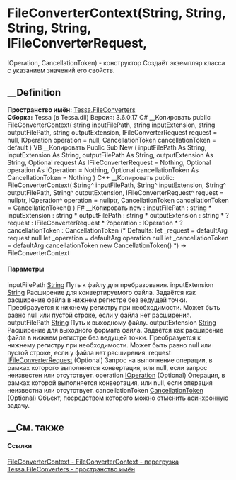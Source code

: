 # FileConverterContext(String, String, String, String, IFileConverterRequest,
IOperation, CancellationToken) - конструктор
Создаёт экземпляр класса с указанием значений его свойств.
## __Definition
 **Пространство имён:** [Tessa.FileConverters](N_Tessa_FileConverters.htm)  
 **Сборка:** Tessa (в Tessa.dll) Версия: 3.6.0.17
C# __Копировать
     public FileConverterContext(
    	string inputFilePath,
    	string inputExtension,
    	string outputFilePath,
    	string outputExtension,
    	IFileConverterRequest request = null,
    	IOperation operation = null,
    	CancellationToken cancellationToken = default
    )
VB __Копировать
     Public Sub New ( 
    	inputFilePath As String,
    	inputExtension As String,
    	outputFilePath As String,
    	outputExtension As String,
    	Optional request As IFileConverterRequest = Nothing,
    	Optional operation As IOperation = Nothing,
    	Optional cancellationToken As CancellationToken = Nothing
    )
C++ __Копировать
     public:
    FileConverterContext(
    	String^ inputFilePath, 
    	String^ inputExtension, 
    	String^ outputFilePath, 
    	String^ outputExtension, 
    	IFileConverterRequest^ request = nullptr, 
    	IOperation^ operation = nullptr, 
    	CancellationToken cancellationToken = CancellationToken()
    )
F# __Копировать
     new : 
            inputFilePath : string * 
            inputExtension : string * 
            outputFilePath : string * 
            outputExtension : string * 
            ?request : IFileConverterRequest * 
            ?operation : IOperation * 
            ?cancellationToken : CancellationToken 
    (* Defaults:
            let _request = defaultArg request null
            let _operation = defaultArg operation null
            let _cancellationToken = defaultArg cancellationToken new CancellationToken()
    *)
    -> FileConverterContext
#### Параметры
inputFilePath [String](https://learn.microsoft.com/dotnet/api/system.string)
    Путь к файлу для пребразования.
inputExtension [String](https://learn.microsoft.com/dotnet/api/system.string)
     Расширение для конвертируемого файла. Задаётся как расширение файла в нижнем регистре без ведущей точки. Преобразуется к нижнему регистру при необходимости. Может быть равно null или пустой строке, если у файла нет расширения. 
outputFilePath [String](https://learn.microsoft.com/dotnet/api/system.string)
    Путь к выходному файлу.
outputExtension [String](https://learn.microsoft.com/dotnet/api/system.string)
     Расширение для выходного формата файла. Задаётся как расширение файла в нижнем регистре без ведущей точки. Преобразуется к нижнему регистру при необходимости. Может быть равно null или пустой строке, если у файла нет расширения. 
request
[IFileConverterRequest](T_Tessa_FileConverters_IFileConverterRequest.htm)
(Optional)
     Запрос на выполнение операции, в рамках которого выполняется конвертация, или null, если запрос неизвестен или отсутствует. 
operation [IOperation](T_Tessa_Platform_Operations_IOperation.htm) (Optional)
     Операция, в рамках которой выполняется конвертация, или null, если операция неизвестна или отсутствует. 
cancellationToken
[CancellationToken](https://learn.microsoft.com/dotnet/api/system.threading.cancellationtoken)
(Optional)
    Объект, посредством которого можно отменить асинхронную задачу.
##  __См. также
#### Ссылки
[FileConverterContext - ](T_Tessa_FileConverters_FileConverterContext.htm)
[FileConverterContext -
перегрузка](Overload_Tessa_FileConverters_FileConverterContext__ctor.htm)
[Tessa.FileConverters - пространство имён](N_Tessa_FileConverters.htm)
